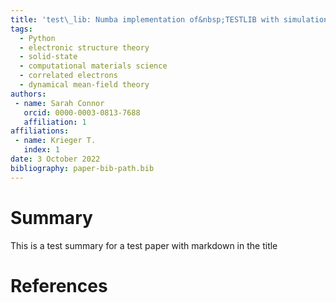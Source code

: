 ```yaml
---
title: 'test\_lib: Numba implementation of&nbsp;TESTLIB with simulations'
tags:
  - Python
  - electronic structure theory
  - solid-state
  - computational materials science
  - correlated electrons
  - dynamical mean-field theory
authors:
 - name: Sarah Connor
   orcid: 0000-0003-0813-7688
   affiliation: 1
affiliations:
 - name: Krieger T.
   index: 1
date: 3 October 2022
bibliography: paper-bib-path.bib
---
```


# Summary

This is a test summary for a test paper with markdown in the title

# References
